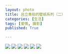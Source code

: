 ```yaml
---
layout: photo
title: 吕立青拍的壁纸系列（二）
categories: [生活]
tags: [爱情, 摄影]
published: True

---
```


![](https://raw.githubusercontent.com/JimmyLv/images/master/images/S50616-162617.jpg)
![](https://raw.githubusercontent.com/JimmyLv/images/master/images/S50616-162654.jpg)
![](https://raw.githubusercontent.com/JimmyLv/images/master/images/S50616-162720.jpg)
![](https://raw.githubusercontent.com/JimmyLv/images/master/images/S50616-162738.jpg)
![](https://raw.githubusercontent.com/JimmyLv/images/master/images/S50616-162805.jpg)
![](https://raw.githubusercontent.com/JimmyLv/images/master/images/S50616-163002.jpg)
